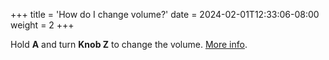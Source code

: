 +++
title = 'How do I change volume?'
date = 2024-02-01T12:33:06-08:00
weight = 2
+++



Hold **A** and turn **Knob Z** to change the volume. [More info](#volume).